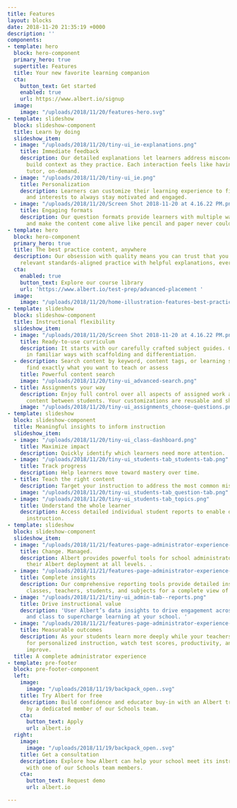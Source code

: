 ```yaml
---
title: Features
layout: blocks
date: 2018-11-20 21:35:19 +0000
description: ''
components:
- template: hero
  block: hero-component
  primary_hero: true
  supertitle: Features
  title: Your new favorite learning companion
  cta:
    button_text: Get started
    enabled: true
    url: https://www.albert.io/signup
  image:
    image: "/uploads/2018/11/20/features-hero.svg"
- template: slideshow
  block: slideshow-component
  title: Learn by doing
  slideshow_item:
  - image: "/uploads/2018/11/20/tiny-ui_ie-explanations.png"
    title: Immediate feedback
    description: Our detailed explanations let learners address misconceptions and
      build context as they practice. Each interaction feels like having a personal
      tutor, on-demand.
  - image: "/uploads/2018/11/20/tiny-ui_ie.png"
    title: Personalization
    description: Learners can customize their learning experience to fit their needs
      and interests to always stay motivated and engaged.
  - image: "/uploads/2018/11/20/Screen Shot 2018-11-20 at 4.16.22 PM.png"
    title: Engaging formats
    description: Our question formats provide learners with multiple ways to learn
      and make the content come alive like pencil and paper never could.
- template: hero
  block: hero-component
  primary_hero: true
  title: The best practice content, anywhere
  description: Our obsession with quality means you can trust that you are getting
    relevant standards-aligned practice with helpful explanations, every time.
  cta:
    enabled: true
    button_text: Explore our course library
    url: 'https://www.albert.io/test-prep/advanced-placement '
  image:
    image: "/uploads/2018/11/20/home-illustration-features-best-practice.svg"
- template: slideshow
  block: slideshow-component
  title: Instructional flexibility
  slideshow_item:
  - image: "/uploads/2018/11/20/Screen Shot 2018-11-20 at 4.16.22 PM.png"
    title: Ready-to-use curriculum
    description: It starts with our carefully crafted subject guides. Content is organized
      in familiar ways with scaffolding and differentiation.
  - description: Search content by keyword, content tags, or learning standards to
      find exactly what you want to teach or assess
    title: Powerful content search
    image: "/uploads/2018/11/20/tiny-ui_advanced-search.png"
  - title: Assignments your way
    description: Enjoy full control over all aspects of assigned work and differentiate
      content between students. Your customizations are reusable and shareable.
    image: "/uploads/2018/11/20/tiny-ui_assignments_choose-questions.png"
- template: slideshow
  block: slideshow-component
  title: Meaningful insights to inform instruction
  slideshow_item:
  - image: "/uploads/2018/11/20/tiny-ui_class-dashboard.png"
    title: Maximize impact
    description: Quickly identify which learners need more attention.
  - image: "/uploads/2018/11/20/tiny-ui_students-tab_students-tab.png"
    title: Track progress
    description: Help learners move toward mastery over time.
  - title: Teach the right content
    description: Target your instruction to address the most common misconceptions.
    image: "/uploads/2018/11/20/tiny-ui_students-tab_question-tab.png"
  - image: "/uploads/2018/11/20/tiny-ui_students-tab_topics.png"
    title: Understand the whole learner
    description: Access detailed individual student reports to enable differentiated
      instruction.
- template: slideshow
  block: slideshow-component
  slideshow_item:
  - image: "/uploads/2018/11/21/features-page-administrator-experience-1.svg"
    title: Change. Managed.
    description: Albert provides powerful tools for school administrators to manage
      their Albert deployment at all levels. .
  - image: "/uploads/2018/11/21/features-page-administrator-experience-2.svg"
    title: Complete insights
    description: Our comprehensive reporting tools provide detailed insights into
      classes, teachers, students, and subjects for a complete view of your data.
  - image: "/uploads/2018/11/21/tiny-ui_admin-tab--reports.png"
    title: Drive instructional value
    description: 'User Albert’s data insights to drive engagement across teachers
      and class to supercharge learning at your school. '
  - image: "/uploads/2018/11/21/features-page-administrator-experience-4.svg"
    title: Measurable outcomes
    description: As your students learn more deeply while your teachers free up time
      for personalized instruction, watch test scores, productivity, and engagement
      improve.
  title: A complete administrator experience
- template: pre-footer
  block: pre-footer-component
  left:
    image:
      image: "/uploads/2018/11/19/backpack_open..svg"
    title: Try Albert for free
    description: Build confidence and educator buy-in with an Albert trial supported
      by a dedicated member of our Schools team.
    cta:
      button_text: Apply
      url: albert.io
  right:
    image:
      image: "/uploads/2018/11/19/backpack_open..svg"
    title: Get a consultation
    description: Explore how Albert can help your school meet its instructional goals
      with one of our Schools team members.
    cta:
      button_text: Request demo
      url: albert.io

---
```

